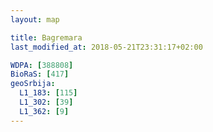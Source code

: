 ```yaml
---
layout: map

title: Bagremara
last_modified_at: 2018-05-21T23:31:17+02:00

WDPA: [388808]
BioRaS: [417]
geoSrbija:
  L1_183: [115]
  L1_302: [39]
  L1_362: [9]
---
```

